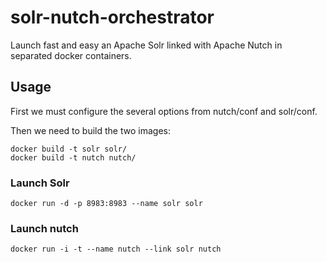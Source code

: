 # solr-nutch-orchestrator

Launch fast and easy  an Apache Solr linked with Apache Nutch in separated docker containers.

## Usage

First we must configure the several options from nutch/conf and solr/conf.

Then we need to build the two images:

```
docker build -t solr solr/
docker build -t nutch nutch/
```

### Launch Solr

```
docker run -d -p 8983:8983 --name solr solr
```

### Launch nutch

```
docker run -i -t --name nutch --link solr nutch
```